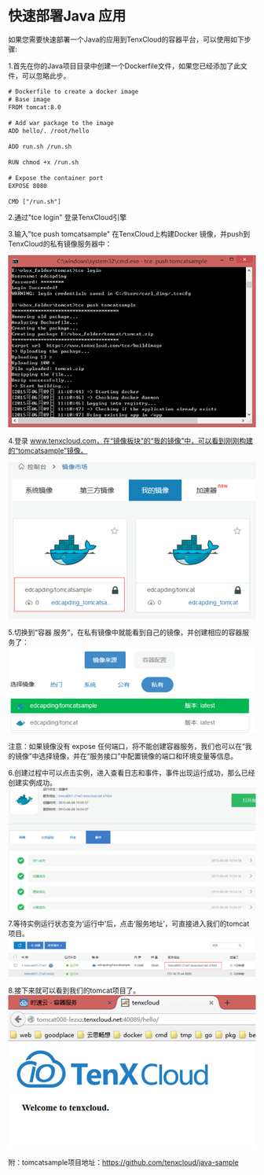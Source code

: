 # 快速部署Java 应用

如果您需要快速部署一个Java的应用到TenxCloud的容器平台，可以使用如下步骤:

1.首先在你的Java项目目录中创建一个Dockerfile文件，如果您已经添加了此文件，可以忽略此步。

```
# Dockerfile to create a docker image
# Base image
FROM tomcat:8.0

# Add war package to the image
ADD hello/. /root/hello

ADD run.sh /run.sh

RUN chmod +x /run.sh

# Expose the container port
EXPOSE 8080

CMD ["/run.sh"]
```

2.通过"tce login" 登录TenxCloud引擎

3.输入"tce push tomcatsample" 在TenxCloud上构建Docker 镜像，并push到TenxCloud的私有镜像服务器中：

![tce1](/doc/v1/images/samples/login_push.png)

4.登录 www.tenxcloud.com，在“镜像板块”的“我的镜像”中，可以看到刚刚构建的“tomcatsample”镜像。

![tce1](/doc/v1/images/samples/tce_web_tomcat.png)

5.切换到“容器
服务”，在私有镜像中就能看到自己的镜像，并创建相应的容器服务了：
![tce1](/doc/v1/images/samples/tce_create_tomcat.png)

注意：如果镜像没有 expose 任何端口，将不能创建容器服务，我们也可以在“我的镜像”中选择镜像，并在“服务接口”中配置镜像的端口和环境变量等信息。

6.创建过程中可以点击实例，进入查看日志和事件，事件出现运行成功，那么已经创建实例成功。
![tce1](/doc/v1/images/samples/tce_creating_tomcat.png)

7.等待实例运行状态变为‘运行中’后，点击‘服务地址’，可直接进入我们的tomcat项目。
![tce1](/doc/v1/images/samples/tce_success_tomcat.png)

8.接下来就可以看到我们的tomcat项目了。
![tce1](/doc/v1/images/samples/tce_running_tomcat.png)

附：tomcatsample项目地址：https://github.com/tenxcloud/java-sample


